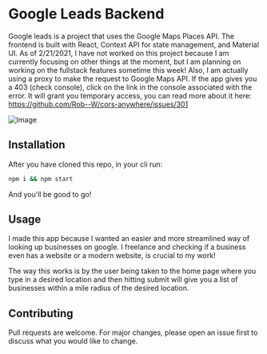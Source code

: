 # Google Leads Backend

Google leads is a project that uses the Google Maps Places API. The frontend is built with React, Context API for state management, and Material UI. As of 2/21/2021, I have not worked on this project because I am currently focusing on other things at the moment, but I am planning on working on the fullstack features sometime this week! Also, I am actually using a proxy to make the request to Google Maps API. If the app gives you a 403 (check console), click on the link in the console associated with the error. It will grant you temporary access, you can read more about it here: https://github.com/Rob--W/cors-anywhere/issues/301

![Image](https://ibb.co/VTQ6zr0.jpg)

## Installation

After you have cloned this repo, in your cli run: 

```bash
npm i && npm start
```

And you'll be good to go!

## Usage

I made this app because I wanted an easier and more streamlined way of looking up businesses on google. I freelance and checking if a business even has a website or a modern website, is crucial to my work! 

The way this works is by the user being taken to the home page where you type in a desired location and then hitting submit will give you a list of businesses within a mile radius of the desired location.

## Contributing
Pull requests are welcome. For major changes, please open an issue first to discuss what you would like to change.

